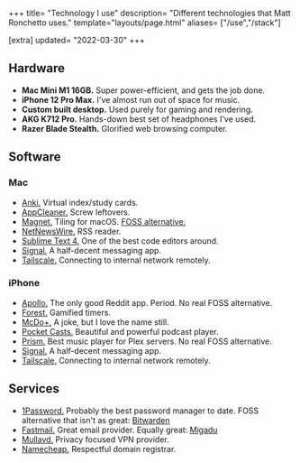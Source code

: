 +++
title= "Technology I use"
description= "Different technologies that Matt Ronchetto uses."
template="layouts/page.html"
aliases= ["/use","/stack"]

[extra]
updated= "2022-03-30"
+++

## Hardware
- **Mac Mini M1 16GB.** Super power-efficient, and gets the job done.
- **iPhone 12 Pro Max.** I've almost run out of space for music.
- **Custom built desktop.** Used purely for gaming and rendering.
- **AKG K712 Pro.** Hands-down best set of headphones I've used.
- **Razer Blade Stealth.** Glorified web browsing computer.

## Software
### Mac
- [Anki.](https://apps.ankiweb.net) Virtual index/study cards.
- [AppCleaner.](https://freemacsoft.net/appcleaner/) Screw leftovers.
- [Magnet.](https://apps.apple.com/fr/app/magnet/id441258766) Tiling for macOS. [FOSS alternative.](https://github.com/rxhanson/Rectangle)
- [NetNewsWire.](https://netnewswire.com/) RSS reader.
- [Sublime Text 4.](https://www.sublimetext.com/) One of the best code editors around.
- [Signal.](https://signal.org/fr/) A half-decent messaging app.
- [Tailscale.](https://tailscale.com) Connecting to internal network remotely.

### iPhone
- [Apollo.](https://apolloapp.io/) The only good Reddit app. Period. No real FOSS alternative.
- [Forest.](https://forestapp.cc/) Gamified timers.
- [McDo+.](https://mcdonalds.fr/) A joke, but I love the name still.
- [Pocket Casts.](https://pocketcasts.com) Beautiful and powerful podcast player.
- [Prism.](https://prism-music.app/) Best music player for Plex servers. No real FOSS alternative.
- [Signal.](https://signal.org) A half-decent messaging app.
- [Tailscale.](https://tailscale.com) Connecting to internal network remotely.

## Services
- [1Password.](https://1password.com) Probably the best password manager to date. FOSS alternative that isn't as great: [Bitwarden](https://bitwarden.com)
- [Fastmail.](https://www.fastmail.com/) Great email provider. Equally great: [Migadu](https://www.migadu.com/)
- [Mullavd.](https://mullvad.net/fr/) Privacy focused VPN provider.
- [Namecheap.](https://www.namecheap.com) Respectful domain registrar.